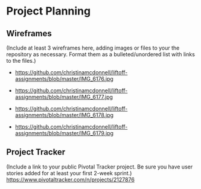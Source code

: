 # Project Planning

## Wireframes

(Include at least 3 wireframes here, adding images or files to your the repository as necessary. Format them as a bulleted/unordered list with links to the files.)

*   https://github.com/christinamcdonnell/liftoff-assignments/blob/master/IMG_6176.jpg

*   https://github.com/christinamcdonnell/liftoff-assignments/blob/master/IMG_6177.jpg

*   https://github.com/christinamcdonnell/liftoff-assignments/blob/master/IMG_6178.jpg

*   https://github.com/christinamcdonnell/liftoff-assignments/blob/master/IMG_6179.jpg

## Project Tracker

(Include a link to your public Pivotal Tracker project. Be sure you have user stories added for at least your first 2-week sprint.)
https://www.pivotaltracker.com/n/projects/2127876
